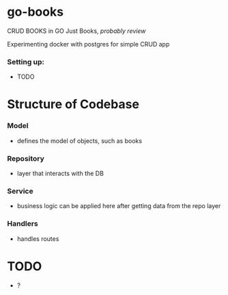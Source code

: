 # go-books
CRUD BOOKS in GO
Just Books, _probably review_

Experimenting docker with postgres for simple CRUD app

### Setting up:
- TODO

# Structure of Codebase
### Model
- defines the model of objects, such as books
### Repository
- layer that interacts with the DB
### Service
- business logic can be applied here after getting data from the repo layer
### Handlers
- handles routes

# TODO
- ?
